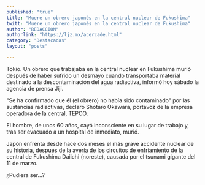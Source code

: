 ```yaml
---
published: "true"
title: "Muere un obrero japonés en la central nuclear de Fukushima"
twitt: "Muere un obrero japonés en la central nuclear de Fukushima"
author: "REDACCION"
authorlink: "https://ljz.mx/acercade.html"
category: "Destacadas"
layout: "posts"

---
```



  Tokio. Un obrero que trabajaba en la central nuclear en Fukushima murió después de haber sufrido un desmayo cuando transportaba material destinado a la descontaminación del agua radiactiva, informó hoy sábado la agencia de prensa Jiji.



  "Se ha confirmado que él (el obrero) no había sido contaminado" por las sustancias radiactivas, declaró Shotaro Okawara, portavoz de la empresa operadora de la central, TEPCO.



  El hombre, de unos 60 años, cayó inconsciente en su lugar de trabajo y, tras ser evacuado a un hospital de inmediato, murió.



  Japón enfrenta desde hace dos meses el más grave accidente nuclear de su historia, después de la avería de los circuitos de enfriamiento de la central de Fukushima Daiichi (noreste), causada por el tsunami gigante del 11 de marzo.






   ¿Pudiera ser...? 

